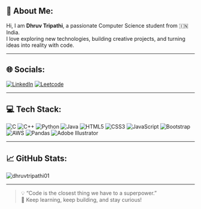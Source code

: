 ## 👋 About Me:
Hi, I am **Dhruv Tripathi**, a passionate Computer Science student from 🇮🇳 India.  
I love exploring new technologies, building creative projects, and turning ideas into reality with code.

---

## 🌐 Socials:

[![LinkedIn](https://img.shields.io/badge/LinkedIn-%230077B5.svg?style=for-the-badge&logo=linkedin&logoColor=white)](https://www.linkedin.com/in/dhruv-tripathi-3175b930b/)
[![Leetcode](https://img.shields.io/badge/LeetCode-FFA116?style=for-the-badge&logo=leetcode&logoColor=black)](https://leetcode.com/u/01dhruv_tripathi/)

---

## 💻 Tech Stack:

![C](https://img.shields.io/badge/C-00599C?style=for-the-badge&logo=c&logoColor=white)
![C++](https://img.shields.io/badge/C++-00599C?style=for-the-badge&logo=cplusplus&logoColor=white)
![Python](https://img.shields.io/badge/Python-3776AB?style=for-the-badge&logo=python&logoColor=white)
![Java](https://img.shields.io/badge/Java-ED8B00?style=for-the-badge&logo=java&logoColor=white)
![HTML5](https://img.shields.io/badge/HTML5-E34F26?style=for-the-badge&logo=html5&logoColor=white)
![CSS3](https://img.shields.io/badge/CSS3-1572B6?style=for-the-badge&logo=css3&logoColor=white)
![JavaScript](https://img.shields.io/badge/JavaScript-F7DF1E?style=for-the-badge&logo=javascript&logoColor=black)
![Bootstrap](https://img.shields.io/badge/Bootstrap-7952B3?style=for-the-badge&logo=bootstrap&logoColor=white)
![AWS](https://img.shields.io/badge/AWS-232F3E?style=for-the-badge&logo=amazon-aws&logoColor=white)
![Pandas](https://img.shields.io/badge/Pandas-150458?style=for-the-badge&logo=pandas&logoColor=white)
![Adobe Illustrator](https://img.shields.io/badge/Illustrator-FF9A00?style=for-the-badge&logo=adobeillustrator&logoColor=white)

---

## 📈 GitHub Stats:

<p><img align="center" src="https://github-readme-streak-stats.herokuapp.com/?user=dhruvtripathi01&" alt="dhruvtripathi01" /></p>


---

> 💡 “Code is the closest thing we have to a superpower.”  
> 🧠 Keep learning, keep building, and stay curious!
